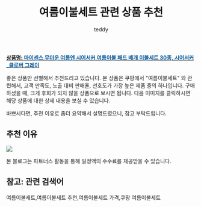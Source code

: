 ﻿---
layout: post
title:  "여름이불세트 관련 상품 추천"
author: teddy
categories: [ 가구/인테리어 ]
tags: [여름이불세트,여름이불세트 추천,여름이불세트 가격,쿠팡 여름이불세트]
image: https://static.coupangcdn.com/image/vendor_inventory/f3d0/25f57d62bd709712ba2eba7e381b22f4a5856f3c6cfb81c23324b06a8518.jpg 
description: "쿠팡에서 여름이불세트 관련 상품으로 가장 고객 선호도가 높은 제품 중 하나입니다."
---

<a href="https://link.coupang.com/re/AFFSDP?lptag=AF4928167&pageKey=206700036&itemId=610628450&vendorItemId=4602161506&traceid=V0-153-358d92d6b0ed2540"><b>상품명: <font color='#01579B'>마이센스 무더운 여름엔 시어서커 여름이불 패드 베개 이불세트 30종, 시어서커_클로버 그레이</font></b></a>

좋은 상품만 선별해서 추천드리고 있습니다.
본 상품은 쿠팡에서 "여름이불세트" 와 관련해서, 고객 만족도, 노출 대비 판매율, 선호도가 가장 높은 제품 중의 하나입니다.
구매하셨을 때, 크게 후회가 되지 않을 상품으로 보시면 됩니다. 
다음 이미지를 클릭하시면 해당 상품에 대한 상세 내용을 보실 수 있습니다.

바쁘시다면, 추천 이유로 좀더 요약해서 설명드렸으니, 참고 부탁드립니다.

## 추천 이유 

<a href="https://link.coupang.com/re/AFFSDP?lptag=AF4928167&pageKey=206700036&itemId=610628450&vendorItemId=4602161506&traceid=V0-153-358d92d6b0ed2540"><img src="https://thumbnail9.coupangcdn.com/thumbnails/remote/q89/image/vendor_inventory/081d/c48d201eb62aee832e8f1b520a3703a13e7fdd0840b9e301c7e4a6e143a9.jpg"></a> 

본 블로그는 파트너스 활동을 통해 일정액의 수수료를 제공받을 수 있습니다.

## 참고: 관련 검색어    
여름이불세트,여름이불세트 추천,여름이불세트 가격,쿠팡 여름이불세트